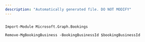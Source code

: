 ```yaml
---
description: "Automatically generated file. DO NOT MODIFY"
---
```


```powershellv2

Import-Module Microsoft.Graph.Bookings

Remove-MgBookingBusiness -BookingBusinessId $bookingBusinessId

```